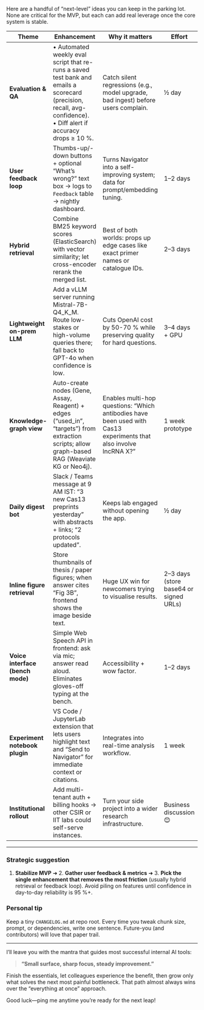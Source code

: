Here are a handful of “next-level” ideas you can keep in the parking lot.  None are critical for the MVP, but each can add real leverage once the core system is stable.

| Theme                            | Enhancement                                                                                                                                                         | Why it matters                                                                                                    | Effort                                 |
| -------------------------------- | ------------------------------------------------------------------------------------------------------------------------------------------------------------------- | ----------------------------------------------------------------------------------------------------------------- | -------------------------------------- |
| **Evaluation & QA**              | • Automated weekly eval script that re-runs a saved test bank and emails a scorecard (precision, recall, avg-confidence).<br>• Diff alert if accuracy drops ≥ 10 %. | Catch silent regressions (e.g., model upgrade, bad ingest) before users complain.                                 | ½ day                                  |
| **User feedback loop**           | Thumbs-up/-down buttons + optional “What’s wrong?” text box → logs to `Feedback` table → nightly dashboard.                                                         | Turns Navigator into a self-improving system; data for prompt/embedding tuning.                                   | 1–2 days                               |
| **Hybrid retrieval**             | Combine BM25 keyword scores (ElasticSearch) with vector similarity; let cross-encoder rerank the merged list.                                                       | Best of both worlds: props up edge cases like exact primer names or catalogue IDs.                                | 2–3 days                               |
| **Lightweight on-prem LLM**      | Add a vLLM server running Mistral-7B-Q4\_K\_M. Route low-stakes or high-volume queries there; fall back to GPT-4o when confidence is low.                           | Cuts OpenAI cost by 50-70 % while preserving quality for hard questions.                                          | 3–4 days + GPU                         |
| **Knowledge-graph view**         | Auto-create nodes (Gene, Assay, Reagent) + edges (“used\_in”, “targets”) from extraction scripts; allow graph-based RAG (Weaviate KG or Neo4j).                     | Enables multi-hop questions: “Which antibodies have been used with Cas13 experiments that also involve lncRNA X?” | 1 week prototype                       |
| **Daily digest bot**             | Slack / Teams message at 9 AM IST: “3 new Cas13 preprints yesterday” with abstracts + links; “2 protocols updated”.                                                 | Keeps lab engaged without opening the app.                                                                        | ½ day                                  |
| **Inline figure retrieval**      | Store thumbnails of thesis / paper figures; when answer cites “Fig 3B”, frontend shows the image beside text.                                                       | Huge UX win for newcomers trying to visualise results.                                                            | 2–3 days (store base64 or signed URLs) |
| **Voice interface (bench mode)** | Simple Web Speech API in frontend: ask via mic; answer read aloud. Eliminates gloves-off typing at the bench.                                                       | Accessibility + wow factor.                                                                                       | 1–2 days                               |
| **Experiment notebook plugin**   | VS Code / JupyterLab extension that lets users highlight text and “Send to Navigator” for immediate context or citations.                                           | Integrates into real-time analysis workflow.                                                                      | 1 week                                 |
| **Institutional rollout**        | Add multi-tenant auth + billing hooks → other CSIR or IIT labs could self-serve instances.                                                                          | Turn your side project into a wider research infrastructure.                                                      | Business discussion 😊                 |

---

### Strategic suggestion

1. **Stabilize MVP** ➜ 2. **Gather user feedback & metrics** ➜ 3. **Pick the single enhancement that removes the most friction** (usually hybrid retrieval or feedback loop).
   Avoid piling on features until confidence in day-to-day reliability is 95 %+.

### Personal tip

Keep a tiny `CHANGELOG.md` at repo root.  Every time you tweak chunk size, prompt, or dependencies, write one sentence.  Future-you (and contributors) will love that paper trail.

---

I’ll leave you with the mantra that guides most successful internal AI tools:

> **“Small surface, sharp focus, steady improvement.”**

Finish the essentials, let colleagues experience the benefit, then grow only what solves the next most painful bottleneck.  That path almost always wins over the “everything at once” approach.

Good luck—ping me anytime you’re ready for the next leap!
